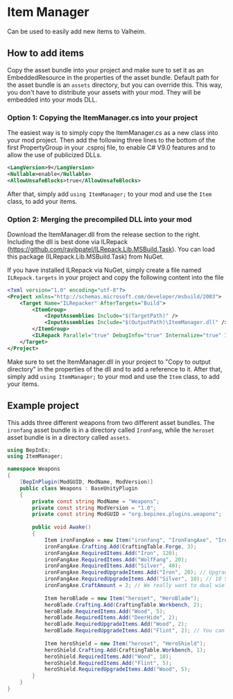 # Item Manager

Can be used to easily add new items to Valheim.

## How to add items

Copy the asset bundle into your project and make sure to set it as an EmbeddedResource in the properties of the asset bundle.
Default path for the asset bundle is an `assets` directory, but you can override this.
This way, you don't have to distribute your assets with your mod. They will be embedded into your mods DLL.

### Option 1: Copying the ItemManager.cs into your project

The easiest way is to simply copy the ItemManager.cs as a new class into your mod project.
Then add the following three lines to the bottom of the first PropertyGroup in your .csproj file, to enable C# V9.0 features and to allow the use of publicized DLLs.

```xml
<LangVersion>9</LangVersion>
<Nullable>enable</Nullable>
<AllowUnsafeBlocks>true</AllowUnsafeBlocks>
```

After that, simply add `using ItemManager;` to your mod and use the `Item` class, to add your items.

### Option 2: Merging the precompiled DLL into your mod

Download the ItemManager.dll from the release section to the right.
Including the dll is best done via ILRepack (https://github.com/ravibpatel/ILRepack.Lib.MSBuild.Task). You can load this package (ILRepack.Lib.MSBuild.Task) from NuGet.

If you have installed ILRepack via NuGet, simply create a file named `ILRepack.targets` in your project and copy the following content into the file

```xml
<?xml version="1.0" encoding="utf-8"?>
<Project xmlns="http://schemas.microsoft.com/developer/msbuild/2003">
    <Target Name="ILRepacker" AfterTargets="Build">
        <ItemGroup>
            <InputAssemblies Include="$(TargetPath)" />
            <InputAssemblies Include="$(OutputPath)\ItemManager.dll" />
        </ItemGroup>
        <ILRepack Parallel="true" DebugInfo="true" Internalize="true" InputAssemblies="@(InputAssemblies)" OutputFile="$(TargetPath)" TargetKind="SameAsPrimaryAssembly" LibraryPath="$(OutputPath)" />
    </Target>
</Project>
```

Make sure to set the ItemManager.dll in your project to "Copy to output directory" in the properties of the dll and to add a reference to it.
After that, simply add `using ItemManager;` to your mod and use the `Item` class, to add your items.

## Example project

This adds three different weapons from two different asset bundles. The `ironfang` asset bundle is in a directory called `IronFang`, while the `heroset` asset bundle is in a directory called `assets`.

```csharp
using BepInEx;
using ItemManager;

namespace Weapons
{
	[BepInPlugin(ModGUID, ModName, ModVersion)]
	public class Weapons : BaseUnityPlugin
	{
		private const string ModName = "Weapons";
		private const string ModVersion = "1.0";
		private const string ModGUID = "org.bepinex.plugins.weapons";
		
		public void Awake()
		{
			Item ironFangAxe = new Item("ironfang", "IronFangAxe", "IronFang");
			ironFangAxe.Crafting.Add(CraftingTable.Forge, 3);
			ironFangAxe.RequiredItems.Add("Iron", 120);
			ironFangAxe.RequiredItems.Add("WolfFang", 20);
			ironFangAxe.RequiredItems.Add("Silver", 40);
			ironFangAxe.RequiredUpgradeItems.Add("Iron", 20); // Upgrade requirements are per item, even if you craft two at the same time
			ironFangAxe.RequiredUpgradeItems.Add("Silver", 10); // 10 Silver: You need 10 silver for level 2, 20 silver for level 3, 30 silver for level 4
			ironFangAxe.CraftAmount = 2; // We really want to dual wield these
			
			Item heroBlade = new Item("heroset", "HeroBlade");
			heroBlade.Crafting.Add(CraftingTable.Workbench, 2);
			heroBlade.RequiredItems.Add("Wood", 5);
			heroBlade.RequiredItems.Add("DeerHide", 2);
			heroBlade.RequiredUpgradeItems.Add("Wood", 2);
			heroBlade.RequiredUpgradeItems.Add("Flint", 2); // You can even add new items for the upgrade
			
			Item heroShield = new Item("heroset", "HeroShield");
			heroShield.Crafting.Add(CraftingTable.Workbench, 1);
			heroShield.RequiredItems.Add("Wood", 10);
			heroShield.RequiredItems.Add("Flint", 5);
			heroShield.RequiredUpgradeItems.Add("Wood", 5);
		}
	}
}

```
